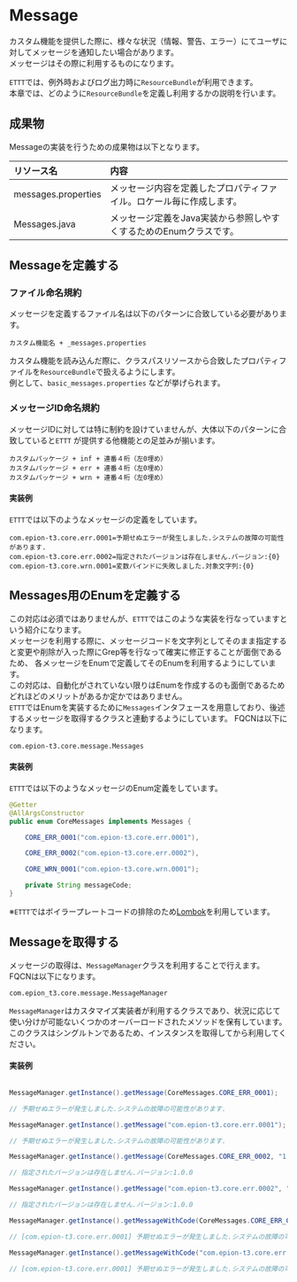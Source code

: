 # Message
カスタム機能を提供した際に、様々な状況（情報、警告、エラー）にてユーザに対してメッセージを通知したい場合があります。  
メッセージはその際に利用するものになります。

`ETTT`では、例外時およびログ出力時に`ResourceBundle`が利用できます。  
本章では、どのように`ResourceBundle`を定義し利用するかの説明を行います。

## 成果物
Messageの実装を行うための成果物は以下となります。

|リソース名|内容|
|:---|:---|
|messages.properties|メッセージ内容を定義したプロパティファイル。ロケール毎に作成します。|
|Messages.java|メッセージ定義をJava実装から参照しやすくするためのEnumクラスです。|


## Messageを定義する

### ファイル命名規約
メッセージを定義するファイル名は以下のパターンに合致している必要があります。

```
カスタム機能名 + _messages.properties
```

カスタム機能を読み込んだ際に、クラスパスリソースから合致したプロパティファイルを`ResourceBundle`で扱えるようにします。  
例として、`basic_messages.properties` などが挙げられます。

### メッセージID命名規約
メッセージIDに対しては特に制約を設けていませんが、大体以下のパターンに合致していると`ETTT` が提供する他機能との足並みが揃います。

```
カスタムパッケージ + inf + 連番４桁（左0埋め）
カスタムパッケージ + err + 連番４桁（左0埋め）
カスタムパッケージ + wrn + 連番４桁（左0埋め）
```

#### 実装例

`ETTT`では以下のようなメッセージの定義をしています。
```properties
com.epion-t3.core.err.0001=予期せぬエラーが発生しました.システムの故障の可能性があります.
com.epion-t3.core.err.0002=指定されたバージョンは存在しません.バージョン:{0}
com.epion-t3.core.wrn.0001=変数バインドに失敗しました.対象文字列:{0}
```


## Messages用のEnumを定義する
この対応は必須ではありませんが、`ETTT`ではこのような実装を行なっていますという紹介になります。  
メッセージを利用する際に、メッセージコードを文字列としてそのまま指定すると変更や削除が入った際にGrep等を行なって確実に修正することが面倒であるため、
各メッセージをEnumで定義してそのEnumを利用するようにしています。  
この対応は、自動化がされていない限りはEnumを作成するのも面倒であるためどれほどのメリットがあるか定かではありません。  
`ETTT`ではEnumを実装するために`Messages`インタフェースを用意しており、後述するメッセージを取得するクラスと連動するようにしています。
FQCNは以下になります。

~~~
com.epion-t3.core.message.Messages
~~~

#### 実装例

`ETTT`では以下のようなメッセージのEnum定義をしています。

```java
@Getter
@AllArgsConstructor
public enum CoreMessages implements Messages {

    CORE_ERR_0001("com.epion-t3.core.err.0001"),

    CORE_ERR_0002("com.epion-t3.core.err.0002"),

    CORE_WRN_0001("com.epion-t3.core.wrn.0001");

    private String messageCode;
}
```

※`ETTT`ではボイラープレートコードの排除のため[Lombok](https://projectlombok.org/)を利用しています。



## Messageを取得する
メッセージの取得は、`MessageManager`クラスを利用することで行えます。
FQCNは以下になります。

~~~
com.epion_t3.core.message.MessageManager
~~~

`MessageManager`はカスタマイズ実装者が利用するクラスであり、状況に応じて使い分けが可能ないくつかのオーバーロードされたメソッドを保有しています。
このクラスはシングルトンであるため、インスタンスを取得してから利用してください。

#### 実装例

```java

MessageManager.getInstance().getMessage(CoreMessages.CORE_ERR_0001);

// 予期せぬエラーが発生しました.システムの故障の可能性があります.

MessageManager.getInstance().getMessage("com.epion-t3.core.err.0001");

// 予期せぬエラーが発生しました.システムの故障の可能性があります.

MessageManager.getInstance().getMessage(CoreMessages.CORE_ERR_0002, "1.0.0");

// 指定されたバージョンは存在しません.バージョン:1.0.0

MessageManager.getInstance().getMessage("com.epion-t3.core.err.0002", "1.0.0");

// 指定されたバージョンは存在しません.バージョン:1.0.0

MessageManager.getInstance().getMessageWithCode(CoreMessages.CORE_ERR_0001);

// [com.epion-t3.core.err.0001] 予期せぬエラーが発生しました.システムの故障の可能性があります.

MessageManager.getInstance().getMessageWithCode("com.epion-t3.core.err.0001");

// [com.epion-t3.core.err.0001] 予期せぬエラーが発生しました.システムの故障の可能性があります.

```
